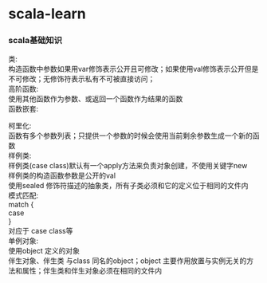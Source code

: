# scala-learn

### scala基础知识
类:      
	构造函数中参数如果用var修饰表示公开且可修改；如果使用val修饰表示公开但是不可修改；无修饰符表示私有不可被直接访问；     
高阶函数:   
	使用其他函数作为参数、或返回一个函数作为结果的函数   
函数嵌套:   
	
柯里化:   
	函数有多个参数列表；只提供一个参数的时候会使用当前剩余参数生成一个新的函数   
样例类:   
	样例类(case class)默认有一个apply方法来负责对象创建，不使用关键字new     
	样例类的构造函数参数是公开的val     
	使用sealed 修饰符描述的抽象类，所有子类必须和它的定义位于相同的文件内     
模式匹配:   
	match {    
		case     
	}     
	对应于 case class等    
单例对象:    
	使用object 定义的对象     
	伴生对象、伴生类 与class 同名的object；object 主要作用放置与实例无关的方法和属性；伴生类和伴生对象必须在相同的文件内     

